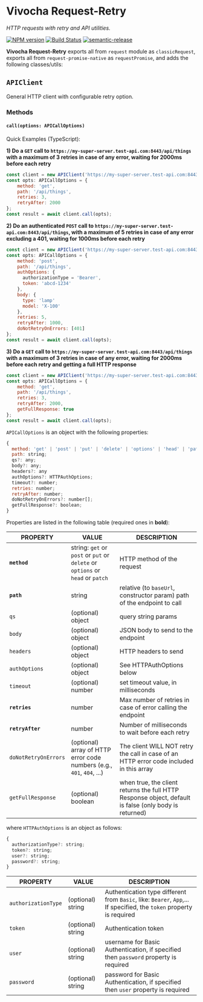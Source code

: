 # Vivocha Request-Retry

_HTTP requests with retry and API utilities._

[![NPM version](https://img.shields.io/npm/v/@vivocha/request-retry.svg?style=flat)](https://www.npmjs.com/package/@vivocha/request-retry)  [![Build Status](https://travis-ci.com/vivocha/request-retry.svg?branch=master)](https://travis-ci.org/vivocha/request-retry)  [![semantic-release](https://img.shields.io/badge/%20%20%F0%9F%93%A6%F0%9F%9A%80-semantic--release-e10079.svg)](https://github.com/semantic-release/semantic-release)

**Vivocha Request-Retry** exports all from `request` module as `classicRequest`, exports all from `request-promise-native` as `requestPromise`, and adds the following classes/utils:

## `APIClient`

General HTTP client with configurable retry option.

### Methods

#### `call(options: APICallOptions)`

Quick Examples (TypeScript):

**1) Do a `GET` call to `https://my-super-server.test-api.com:8443/api/things` with a maximum of 3 retries in case of any error, waiting for 2000ms before each retry**

```javascript
const client = new APIClient('https://my-super-server.test-api.com:8443');
const opts: APICallOptions = {
    method: 'get',
    path: '/api/things',
    retries: 3,
    retryAfter: 2000
};
const result = await client.call(opts);
```

**2) Do an authenticated `POST` call to `https://my-super-server.test-api.com:8443/api/things`, with a maximum of 5 retries in case of any error excluding a 401, waiting for 1000ms before each retry**

```javascript
const client = new APIClient('https://my-super-server.test-api.com:8443');
const opts: APICallOptions = {
    method: 'post',
    path: '/api/things',
    authOptions: {
      authorizationType = 'Bearer',
      token: 'abcd-1234'
    },
    body: {
      type: 'lamp'
      model: 'X-100'
    },
    retries: 5,
    retryAfter: 1000,
    doNotRetryOnErrors: [401]
};
const result = await client.call(opts);
```

**3) Do a `GET` call to `https://my-super-server.test-api.com:8443/api/things` with a maximum of 3 retries in case of any error, waiting for 2000ms before each retry and getting a full HTTP response**

```javascript
const client = new APIClient('https://my-super-server.test-api.com:8443');
const opts: APICallOptions = {
    method: 'get',
    path: '/api/things',
    retries: 3,
    retryAfter: 2000,
    getFullResponse: true
};
const result = await client.call(opts);
```

`APICallOptions` is an object with the following properties:

```javascript
{
  method: 'get' | 'post' | 'put' | 'delete' | 'options' | 'head' | 'patch';
  path: string;
  qs?: any;
  body?: any;
  headers?: any
  authOptions?: HTTPAuthOptions;
  timeout?: number;
  retries: number;
  retryAfter: number;
  doNotRetryOnErrors?: number[];
  getFullResponse?: boolean;
}
```

Properties are listed in the following table (required ones in **bold**):

| PROPERTY             | VALUE                                                                          | DESCRIPTION                                                                                           |
| -------------------- | ------------------------------------------------------------------------------ | ----------------------------------------------------------------------------------------------------- |
| **`method`**         | string: `get` or `post` or `put` or `delete` or `options` or `head` or `patch` | HTTP method of the request                                                                            |
| **`path`**           | string                                                                         | relative (to `baseUrl`, constructor param) path of the endpoint to call                               |
| `qs`                 | (optional) object                                                              | query string params                                                                                   |
| `body`               | (optional) object                                                              | JSON body to send to the endpoint                                                                     |
| `headers`            | (optional) object                                                              | HTTP headers to send                                                                                  |
| `authOptions`        | (optional) object                                                              | See HTTPAuthOptions below                                                                             |
| `timeout`            | (optional) number                                                              | set timeout value, in milliseconds                                                                    |
| **`retries`**        | number                                                                         | Max number of retries in case of error calling the endpoint                                           |
| **`retryAfter`**     | number                                                                         | Number of milliseconds to wait before each retry                                                      |
| `doNotRetryOnErrors` | (optional) array of HTTP error code numbers (e.g., `401`, `404`, ...)          | The client WILL NOT retry the call in case of an HTTP error code included in this array               |
| `getFullResponse`    | (optional) boolean                                                             | when true, the client returns the full HTTP Response object, default is false (only body is returned) |

where `HTTPAuthOptions` is an object as follows:

```javascript
{
  authorizationType?: string;
  token?: string;
  user?: string;
  password?: string;
}
```

| PROPERTY            | VALUE             | DESCRIPTION                                                                                                          |
| ------------------- | ----------------- | -------------------------------------------------------------------------------------------------------------------- |
| `authorizationType` | (optional) string | Authentication type different from `Basic`, like: `Bearer`, `App`,... If specified, the `token` property is required |
| `token`             | (optional) string | Authentication token                                                                                                 |
| `user`              | (optional) string | username for Basic Authentication, if specified then `password` property is required                                 |
| `password`          | (optional) string | password for Basic Authentication, if specified then `user` property is required                                     |
